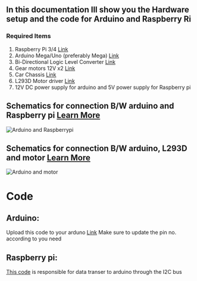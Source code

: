## In this documentation Ill show you the Hardware setup and the code for Arduino and Raspberry Ri

### Required Items
1. Raspberry Pi 3/4 [Link](https://www.raspberrypi.org/products/raspberry-pi-4-model-b/)
2. Arduino Mega/Uno (preferably Mega) [Link](https://store.arduino.cc/usa/mega-2560-r3)
3. Bi-Directional Logic Level Converter [Link](https://robu.in/product/level-converter-4-channel/?gclid=CjwKCAjw-e2EBhAhEiwAJI5jg82XpjFWfAbGdkC5EumjAm13ML8FgaoelAgWokQVRVOVu-DNNE_OahoCQl0QAvD_BwE)
4. Gear motors 12V x2 [Link](https://www.amazon.in/Verve-VTM006-Geared-Motor-White/dp/B00RXSTSBE/ref=sr_1_2?dchild=1&keywords=12V+Geared+DC+Motor&qid=1620824539&sr=8-2)
5. Car Chassis [Link](https://www.flyrobo.in/advance-metal-chassis-for-robots-white?tracking=ads)
6. L293D Motor driver [Link](https://www.electronicscomp.com/l293d-dual-h-bridge-motor-driver-ic)
7. 12V DC power supply for arduino and 5V power supply for Raspberry pi

## Schematics for connection B/W arduino and Raspberry pi [Learn More](https://dronebotworkshop.com/i2c-arduino-raspberry-pi/)
![Arduino and Raspberrypi](https://i0.wp.com/dronebotworkshop.com/wp-content/uploads/2019/09/pi-arduino-with-converter.jpeg?w=768&ssl=1)

## Schematics for connection B/W arduino, L293D and motor [Learn More](https://lastminuteengineers.com/l293d-dc-motor-arduino-tutorial/)
![Arduino and motor](https://lastminuteengineers.com/wp-content/uploads/arduino/Wiring-L293D-Motor-Driver-IC-with-DC-Motors-Arduino.png)

# Code
## Arduino:
Upload this code to your arduno [Link](/Arduino_code/main.ino)
Make sure to update the pin no. according to you need

## Raspberry pi:
[This code](/RaspberryPi_Code/i2c.py) is responsible for data transer to arduino through the I2C bus